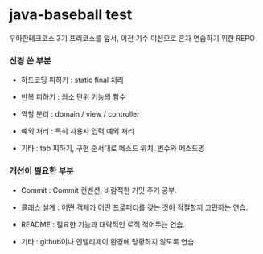 # java-baseball test

우아한테크코스 3기 프리코스를 앞서, 이전 기수 미션으로 혼자 연습하기 위한 REPO

### 신경 쓴 부분

- 하드코딩 피하기 : static final 처리

- 반복 피하기 : 최소 단위 기능의 함수

- 역할 분리 : domain / view / controller

- 예외 처리 : 특히 사용자 입력 예외 처리 

- 기타 : tab 피하기, 구현 순서대로 메소드 위치, 변수와 메소드명


### 개선이 필요한 부분

- Commit : Commit 컨벤션, 바람직한 커밋 주기 공부.

- 클래스 설계 : 어떤 객체가 어떤 프로퍼티를 갖는 것이 적절할지 고민하는 연습.

- README : 필요한 기능과 대략적인 로직 적어두는 연습.

- 기타 : github이나 인텔리제이 환경에 당황하지 않도록 연습.

